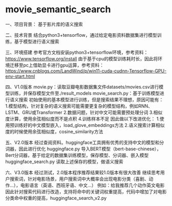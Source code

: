 # movie_semantic_search
一、项目背景：
基于影片库的语义搜索

二、技术背景
结合python3+tensorflow，通过给定电影资料数据集进行模型训练，基于模型进行语义搜索

三、环境搭建
参考官方文档安装python3+tensorflow环境，参考资料：https://www.tensorflow.org/install
由于基于cpu的模型训练耗时长，因此将环境迁移至pc上借助显卡进行gpu运算，参考资料：https://www.cnblogs.com/LandWind/p/win11-cuda-cudnn-Tensorflow-GPU-env-start.html

四、V1.0版本
movie.py：读取豆瓣电影数据集文件datasets/movies.csv进行模型训练，并保存模型文件至./result_models
movie_search.py：基于训练模型进行语义搜索
初始使用的基本模型进行训练，但是搜索结果不理想，原因可能有：
1.模型结构，针对复杂的语义搜索可能需要更复杂的模型结构，例如RNN、LSTM、GRU或Transformer
2.数据问题，针对中文可能需要预处理分词
3.相似度计算，使用余弦相似度而不是点积
4.训练样本不足
因此做以下改进优化：
1.使用预训练好的中文模型嵌入，load_glove_embeddings方法
2.语义搜索计算相似度的时候使用余弦相似度，cosine_similarity方法

五、V2.0版本
经过查阅资料。huggingface工具拥有优秀的支持中文的模型和分词器，因此进行优化
huggingface.py 导入BERT模型（bert-base-chinese），Bert分词器，基于给定的数据集训练模型，保存模型、分词器、嵌入模型
huggingface_search.py 读取上述保存的模型，做语义搜索

六、V3.0版本
经过测试，2.0版本程序推荐结果较1.0版本有很大改善
继续思考用户搜索词，针对电影场景，用户搜索词中大概率会出现电影分类（喜剧、动作...），电影语言（英语、西班牙语、中文...）
例如：给我推荐几个动作英文电影
因此针对搜索代码进行改造，支持将命中的关键词权重提高，代码中增加了对电影分类命中权重的提高，huggingface_search_v2.py


